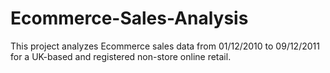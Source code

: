 # Ecommerce-Sales-Analysis
This project analyzes Ecommerce sales data from 01/12/2010 to 09/12/2011 for a UK-based and registered non-store online retail.
